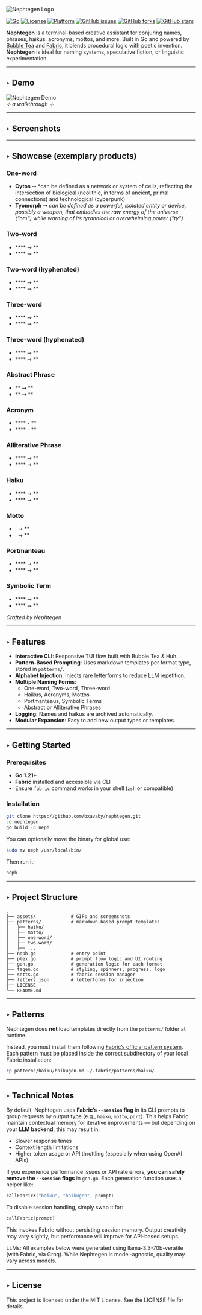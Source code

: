 ![Nephtegen Logo](media/neph-logo.png)

[![Go](https://img.shields.io/badge/Go-1.21%2B-blue?style=flat-square)](https://go.dev/)
[![License](https://img.shields.io/badge/License-MIT-green?style=flat-square)](LICENSE)
[![Platform](https://img.shields.io/badge/Platform-Terminal-lightgrey?style=flat-square)](#)
[![GitHub issues](https://img.shields.io/github/issues/bxavaby/mdice?style=flat-square)](https://github.com/bxavaby/mdice/issues)
[![GitHub forks](https://img.shields.io/github/forks/bxavaby/mdice?style=flat-square)](https://github.com/bxavaby/mdice/network)
[![GitHub stars](https://img.shields.io/github/stars/bxavaby/mdice?style=flat-square)](https://github.com/bxavaby/mdice/stargazers)

**Nephtegen** is a terminal-based creative assistant for conjuring names, phrases, haikus, acronyms, mottos, and more. Built in Go and powered by [Bubble Tea](https://github.com/charmbracelet/bubbletea) and [Fabric](https://github.com/danielmiessler/fabric), it blends procedural logic with poetic invention. **Nephtegen** is ideal for naming systems, speculative fiction, or linguistic experimentation.

---

## ‣ Demo
![Nephtegen Demo](assets/neph.gif)  
*⊹ a walkthrough ⊹*

---

## ‣ Screenshots

---

## ‣ Showcase (exemplary products)

### One-word
- **Cytos** ⇝ *can be defined as a network or system of cells, reflecting the intersection of biological (neolithic, in terms of ancient, primal connections) and technological (cyberpunk) 
- **Tyomorph** ⇝ *can be defined as a powerful, isolated entity or device, possibly a weapon, that embodies the raw energy of the universe ("om") while warning of its tyrannical or overwhelming power ("ty")*

### Two-word
- **** ⇝ **
- **** ⇝ **

### Two-word (hyphenated)
- **** ⇝ **
- **** ⇝ **

### Three-word
- **** ⇝ **
- **** ⇝ **

### Three-word (hyphenated)
- **** ⇝ **
- **** ⇝ **

### Abstract Phrase
- ** ⇝ **
- ** ⇝ **

### Acronym
- **** - **
- **** - **

### Alliterative Phrase
- **** ⇝ **
- **** ⇝ **

### Haiku
- **** ⇝ **
- **** ⇝ **

### Motto
- *.* ⇝ **
- *.* ⇝ **

### Portmanteau
- **** ⇝ **
- **** ⇝ **

### Symbolic Term
- **** ⇝ **
- **** ⇝ **


 *Crafted by Nephtegen*

---

## ‣ Features

- **Interactive CLI**: Responsive TUI flow built with Bubble Tea & Huh.
- **Pattern-Based Prompting**: Uses markdown templates per format type, stored in `patterns/`.
- **Alphabet Injection**: Injects rare letterforms to reduce LLM repetition.
- **Multiple Naming Forms**:
  - One-word, Two-word, Three-word
  - Haikus, Acronyms, Mottos
  - Portmanteaus, Symbolic Terms
  - Abstract or Alliterative Phrases
- **Logging**: Names and haikus are archived automatically.
- **Modular Expansion**: Easy to add new output types or templates.

---

## ‣ Getting Started

### Prerequisites
- **Go 1.21+**
- **Fabric** installed and accessible via CLI
- Ensure `fabric` command works in your shell (`zsh` or compatible)

### Installation
```bash
git clone https://github.com/bxavaby/nephtegen.git
cd nephtegen
go build -o neph
```

You can optionally move the binary for global use:
```bash
sudo mv neph /usr/local/bin/
```

Then run it:
```bash
neph
```

---

## ‣ Project Structure

```plaintext
.
├── assets/             # GIFs and screenshots
├── patterns/           # markdown-based prompt templates
│   ├── haiku/
│   ├── motto/
│   ├── one-word/
│   ├── two-word/
│   ├── ...
├── neph.go             # entry point
├── plex.go             # prompt flow logic and UI routing
├── gen.go              # generation logic for each format
├── tagen.go            # styling, spinners, progress, logo
├── setts.go            # fabric session manager
├── letters.json        # letterforms for injection
├── LICENSE
└── README.md
```

---

## ‣ Patterns

Nephtegen does **not** load templates directly from the `patterns/` folder at runtime.

Instead, you must install them following [Fabric’s official pattern system](https://github.com/danielmiessler/fabric#custom-patterns). Each pattern must be placed inside the correct subdirectory of your local Fabric installation:

```bash
cp patterns/haiku/haikugen.md ~/.fabric/patterns/haiku/
```

---

## ‣ Technical Notes

By default, Nephtegen uses **Fabric’s `--session` flag** in its CLI prompts to group requests by output type (e.g., `haiku`, `motto`, `port`). This helps Fabric maintain contextual memory for iterative improvements — but depending on your **LLM backend**, this may result in:

- Slower response times
- Context length limitations
- Higher token usage or API throttling (especially when using OpenAI APIs)

If you experience performance issues or API rate errors, **you can safely remove the `--session` flags** in `gen.go`. Each generation function uses a helper like:
```go
callFabricX("haiku", "haikugen", prompt)
```

To disable session handling, simply swap it for:
```go
callFabric(prompt)
```

This invokes Fabric without persisting session memory. Output creativity may vary slightly, but performance will improve for API-based setups.

LLMs:
All examples below were generated using llama-3.3-70b-veratile (with Fabric, via Groq). While Nephtegen is model-agnostic, quality may vary across models.

---

## ‣ License
This project is licensed under the MIT License. See the LICENSE file for details.

